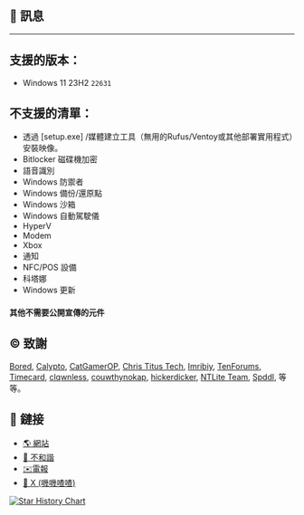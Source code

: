 ## 📌 訊息

---

## 支援的版本：
<!-- - Windows 11 24H2 `26100` -->
- Windows 11 23H2 `22631`

## 不支援的清單：
- 透過 [setup.exe] /媒體建立工具（無用的Rufus/Ventoy或其他部署實用程式）安裝映像。
- Bitlocker 磁碟機加密
- 語音識別
- Windows 防禦者
- Windows 備份/還原點
- Windows 沙箱
- Windows 自動駕駛儀 <!-- 召回 -->
- HyperV
- Modem
- Xbox
- 通知
- NFC/POS 設備
- 科塔娜
- Windows 更新
#### 其他不需要公開宣傳的元件

## ©️ 致謝
[Bored](https://twitter.com/Bra1nlet),
[Calypto](https://twitter.com/CaIypto),
[CatGamerOP](https://twitter.com/CatGamerOP),
[Chris Titus Tech](https://twitter.com/christitustech),
[Imribiy](https://twitter.com/imribiy),
[TenForums](https://www.tenforums.com/),
[Timecard](https://github.com/djdallmann/GamingPCSetup),
[clqwnless](https://github.com/clqwnless),
[couwthynokap](https://github.com/couwthynokap),
[hickerdicker](https://github.com/hickerdicker),
[NTLite Team](https://www.ntlite.com/community/index.php),
[Spddl](https://github.com/spddl), 等等。

## 🔗 鏈接
- [🌎 網站](https://deluos.vercel.app/)
- [🤖 不和諧](https://dsc.gg/delusionos/)
- [✉️電報](https://t.me/+_AGse0FWWldlZTZi)
- [🐤 X (嘰嘰喳喳)](https://x.com/DelusionLLC/)

<a href="https://star-history.com/#Delusion-LLC/DelusionOS&Date">
 <picture>
   <source media="(prefers-color-scheme: dark)" srcset="https://api.star-history.com/svg?repos=Delusion-LLC/DelusionOS&type=Date&theme=dark" />
   <source media="(prefers-color-scheme: light)" srcset="https://api.star-history.com/svg?repos=Delusion-LLC/DelusionOS&type=Date" />
   <img alt="Star History Chart" src="https://api.star-history.com/svg?repos=Delusion-LLC/DelusionOS&type=Date" />
 </picture>
</a>
